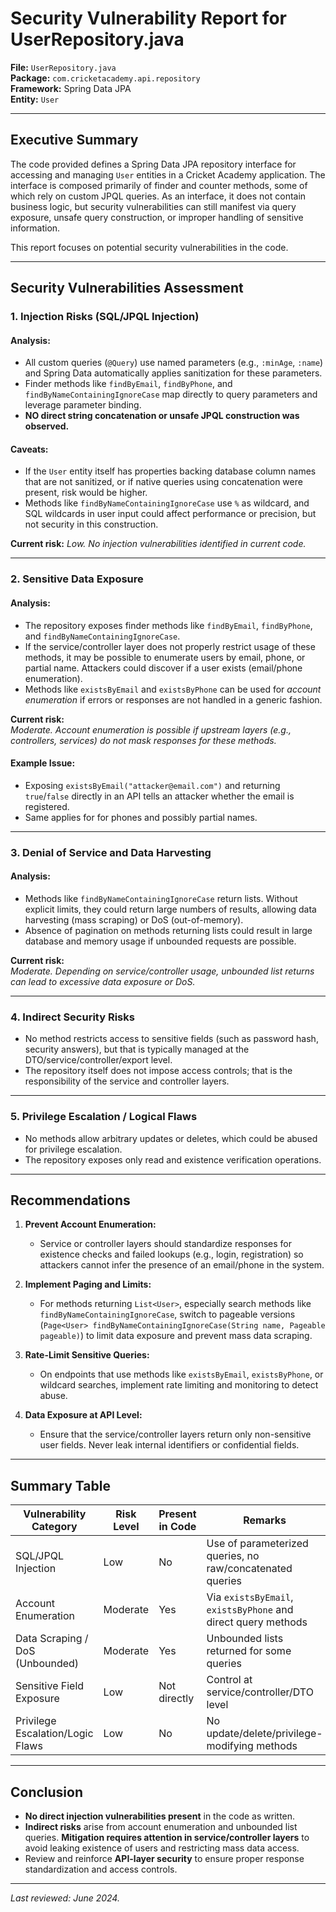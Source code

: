 # Security Vulnerability Report for UserRepository.java

**File:** `UserRepository.java`  
**Package:** `com.cricketacademy.api.repository`  
**Framework:** Spring Data JPA  
**Entity:** `User`

---

## Executive Summary

The code provided defines a Spring Data JPA repository interface for accessing and managing `User` entities in a Cricket Academy application. The interface is composed primarily of finder and counter methods, some of which rely on custom JPQL queries. As an interface, it does not contain business logic, but security vulnerabilities can still manifest via query exposure, unsafe query construction, or improper handling of sensitive information.

This report focuses on potential security vulnerabilities in the code.

---

## Security Vulnerabilities Assessment

### 1. **Injection Risks (SQL/JPQL Injection)**

#### Analysis:
- All custom queries (`@Query`) use named parameters (e.g., `:minAge`, `:name`) and Spring Data automatically applies sanitization for these parameters.
- Finder methods like `findByEmail`, `findByPhone`, and `findByNameContainingIgnoreCase` map directly to query parameters and leverage parameter binding.
- **NO direct string concatenation or unsafe JPQL construction was observed.**

#### Caveats:
- If the `User` entity itself has properties backing database column names that are not sanitized, or if native queries using concatenation were present, risk would be higher.
- Methods like `findByNameContainingIgnoreCase` use `%` as wildcard, and SQL wildcards in user input could affect performance or precision, but not security in this construction.

**Current risk:** *Low. No injection vulnerabilities identified in current code.*

---

### 2. **Sensitive Data Exposure**

#### Analysis:
- The repository exposes finder methods like `findByEmail`, `findByPhone`, and `findByNameContainingIgnoreCase`.
- If the service/controller layer does not properly restrict usage of these methods, it may be possible to enumerate users by email, phone, or partial name. Attackers could discover if a user exists (email/phone enumeration).
- Methods like `existsByEmail` and `existsByPhone` can be used for *account enumeration* if errors or responses are not handled in a generic fashion.

**Current risk:**  
*Moderate. Account enumeration is possible if upstream layers (e.g., controllers, services) do not mask responses for these methods.*

#### Example Issue:
- Exposing `existsByEmail("attacker@email.com")` and returning `true`/`false` directly in an API tells an attacker whether the email is registered.
- Same applies for for phones and possibly partial names.

---

### 3. **Denial of Service and Data Harvesting**

#### Analysis:
- Methods like `findByNameContainingIgnoreCase` return lists. Without explicit limits, they could return large numbers of results, allowing data harvesting (mass scraping) or DoS (out-of-memory).
- Absence of pagination on methods returning lists could result in large database and memory usage if unbounded requests are possible.

**Current risk:**  
*Moderate. Depending on service/controller usage, unbounded list returns can lead to excessive data exposure or DoS.*

---

### 4. **Indirect Security Risks**

- No method restricts access to sensitive fields (such as password hash, security answers), but that is typically managed at the DTO/service/controller/export level.
- The repository itself does not impose access controls; that is the responsibility of the service and controller layers.

---

### 5. **Privilege Escalation / Logical Flaws**

- No methods allow arbitrary updates or deletes, which could be abused for privilege escalation.
- The repository exposes only read and existence verification operations.

---

## Recommendations

1. **Prevent Account Enumeration:**
    - Service or controller layers should standardize responses for existence checks and failed lookups (e.g., login, registration) so attackers cannot infer the presence of an email/phone in the system.

2. **Implement Paging and Limits:**
    - For methods returning `List<User>`, especially search methods like `findByNameContainingIgnoreCase`, switch to pageable versions (`Page<User> findByNameContainingIgnoreCase(String name, Pageable pageable)`) to limit data exposure and prevent mass data scraping.

3. **Rate-Limit Sensitive Queries:**
    - On endpoints that use methods like `existsByEmail`, `existsByPhone`, or wildcard searches, implement rate limiting and monitoring to detect abuse.

4. **Data Exposure at API Level:**
    - Ensure that the service/controller layers return only non-sensitive user fields. Never leak internal identifiers or confidential fields.

---

## Summary Table

| Vulnerability Category           | Risk Level | Present in Code | Remarks                                                        |
|----------------------------------|------------|-----------------|----------------------------------------------------------------|
| SQL/JPQL Injection               | Low        | No              | Use of parameterized queries, no raw/concatenated queries      |
| Account Enumeration              | Moderate   | Yes             | Via `existsByEmail`, `existsByPhone` and direct query methods  |
| Data Scraping / DoS (Unbounded)  | Moderate   | Yes             | Unbounded lists returned for some queries                      |
| Sensitive Field Exposure         | Low        | Not directly    | Control at service/controller/DTO level                        |
| Privilege Escalation/Logic Flaws | Low        | No              | No update/delete/privilege-modifying methods                   |

---

## Conclusion

- **No direct injection vulnerabilities present** in the code as written.
- **Indirect risks** arise from account enumeration and unbounded list queries. **Mitigation requires attention in service/controller layers** to avoid leaking existence of users and restricting mass data access.
- Review and reinforce **API-layer security** to ensure proper response standardization and access controls.

---

*Last reviewed: June 2024.*